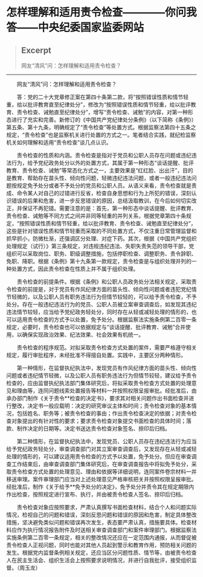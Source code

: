 
# 怎样理解和适用责令检查————你问我答——中央纪委国家监委网站

> ## Excerpt
> 网友“清风”问：怎样理解和适用责令检查？

---
　　网友“清风”问：怎样理解和适用责令检查？

　　答：党的二十大党章修正案在第四十条第二款，将“按照错误性质和情节轻重，给以批评教育直至纪律处分”，修改为“按照错误性质和情节轻重，给以批评教育、责令检查、诫勉直至纪律处分”，增写“责令检查、诫勉”的内容，对第一种形态进行了充实和完善。新修订的《中国共产党纪律处分条例》（以下简称《条例》）第五条、第十九条，明确规定了“责令检查”等处置方式。根据监察法第四十五条之规定，“责令检查”也是监察机关进行处置的方式之一。笔者结合实践，就纪检监察机关如何理解和适用“责令检查”谈几点认识。

　　责令检查的性质和内涵。责令检查是指对于党员和公职人员存在问题或违纪违法行为，给予党纪政务处分以外的处置方式，其属于第一种形态“谈话提醒、批评教育、责令检查、诫勉”等常态化方式之一，主要效果是“红红脸、出出汗”，目的是教育、帮助存在苗头性、倾向性问题，轻微违纪违法问题，或者一般违纪违法问题按规定免予处分或者不予处分的党员和公职人员。从语义来看，责令检查就是责成、命令某人对自己的过错进行反省，检查自身思想和行为上所犯的错误，深刻认识错误的后果和危害，进一步反思错误的原因，总结汲取教训，在今后如何切实改正，并保证不再犯错。需要注意的是：首先，第一种形态中谈话提醒、批评教育、责令检查、诫勉等不同方式之间并非同等轻重的并列关系，根据党章第四十条规定，“按照错误性质和情节轻重，给以批评教育、责令检查、诫勉直至纪律处分”，这些是针对错误性质和情节轻重而采取的不同处置方式，不仅注重日常管理监督和抓早抓小，防微杜渐，还强调区分处理、对症下药。其次，根据《中国共产党组织处理规定（试行）》第三条规定，对违规违纪违法、失职失责失范的领导干部，党组织可以采取岗位、职务、职级调整措施，包括停职检查、调整职务、责令辞职、免职、降职。根据《条例》第十九条第一款规定，责令检查是与组织处理并列的一种处置方式，因此责令检查在性质上并不属于组织处理。

　　责令检查的前提条件。根据《条例》和公职人员政务处分法相关规定，采取责令检查的前提是，对于党员有作风纪律方面的苗头性、倾向性问题或者违犯党纪情节轻微的，以及公职人员有职务违法行为但情节较轻的，可以给予责令检查，不予处分。存在一般违纪违法行为的党员、公职人员被立案审查调查后，如发现其违纪违法情节较轻，应当给予党纪政务轻处分，同时存在从轻或减轻处理的情形的，也可以适用责令检查的方式予以处置，免予处分。根据监察法实施条例第二百零一条规定，必要时，责令检查也可以依据规定与“谈话提醒、批评教育、诫勉”合并使用，以确保实现政治效果、纪法效果、社会效果有机统一。

　　责令检查的程序规范。对拟采取责令检查方式处置的案件，需要严格遵守相关规定，履行审批程序，未经批准不得擅自处置。实践中，主要区分两种情形。

　　第一种情形，在监督执纪执法中，发现党员有作风纪律方面的苗头性、倾向性问题或者违纪情节轻微，以及公职人员有职务违法行为但情节较轻，建议给予责令检查的，应由监督执纪执法部门集体研究后，将拟采取责令检查方式处置的处理意见和理由等，连同问题线索处置报告等材料一并按照权限呈报审批。经批准后，由承办部门制作《关于责令\*\*检查的决定书》，要求其对相关问题作出书面检查并进行整改，决定书一般应载明：决定的研究审议主体和时间；责令检查对象的基本情况，包括姓名、职务等；被责令检查的事由；作出责令检查决定的依据；对责令检查对象提出的有针对性的要求；要求责令检查对象提交书面检查的具体时间；落款、制作决定的日期等。决定书送达责令检查对象签名、捺印后归档。

　　第二种情形，在监督执纪执法中，发现党员、公职人员存在违纪违法行为应当给予党纪政务轻处分，审查调查部门对其立案审查调查后，又发现存在从轻或减轻处理的情形的，可以建议适用责令检查的方式予以处置，免予处分。但应在审查调查工作结束后，由审查调查部门集体研究后，在审查调查报告中将拟免予处分，采取责令检查方式处置的处理意见、理由和依据等详细说明，连同案件卷宗材料一并移送审理。案件审理部门应当对上述处理意见严格审核把关并按照权限呈报审批。经批准后，制作《关于给予\*\*免予处分的决定》，免予处分并责令其在规定期限内作出检查，按照规定进行宣布、执行，并由被责令检查人签名、捺印后归档。

　　责令检查对象应按照要求，严肃认真撰写书面检查材料，结合个人和问题实际情况，检视自己的问题和错误，深刻反思问题和错误的原因和危害，制定具体整改措施，坚决避免类似问题和错误再次发生，表态要严肃认真，措施要具体。检查材料应作为执行情况报告附件及时送相关审查调查部门和案件审理部门。根据监察法实施条例第二百零一条规定，相关的整改情况还应在一定范围内通报，从而督促被责令检查人正视问题，同时也能对其他人员起到警示和教育作用，预防相关问题的发生。根据党内监督条例相关规定，还应当区分问题性质、情节等，由被责令检查人在民主生活会、组织生活会上按照要求说明情况，并进行自我批评，接受组织监督。（周玉龙）
